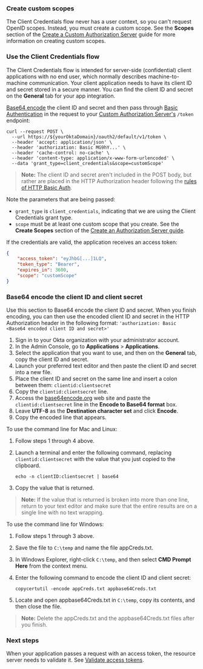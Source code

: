 ### Create custom scopes

The Client Credentials flow never has a user context, so you can't request OpenID scopes. Instead, you must create a custom scope. See the **Scopes** section of the [Create a Custom Authorization Server](/docs/guides/customize-authz-server/create-scopes/) guide for more information on creating custom scopes.

### Use the Client Credentials flow

The Client Credentials flow is intended for server-side (confidential) client applications with no end user, which normally describes machine-to-machine communication. Your client application needs to have its client ID and secret stored in a secure manner. You can find the client ID and secret on the **General** tab for your app integration.

[Base64 encode](#base64-encode-the-client-ID-and-client-secret) the client ID and secret and then pass through [Basic Authentication](https://tools.ietf.org/html/rfc7617) in the request to your [Custom Authorization Server's](/docs/concepts/auth-servers/#custom-authorization-server) `/token` endpoint:

```
curl --request POST \
  --url https://${yourOktaDomain}/oauth2/default/v1/token \
  --header 'accept: application/json' \
  --header 'authorization: Basic MG9hY...' \
  --header 'cache-control: no-cache' \
  --header 'content-type: application/x-www-form-urlencoded' \
  --data 'grant_type=client_credentials&scope=customScope'
```

> **Note:** The client ID and secret aren't included in the POST body, but rather are placed in the HTTP Authorization header following the [rules of HTTP Basic Auth](https://tools.ietf.org/html/rfc7617).

Note the parameters that are being passed:

- `grant_type` is `client_credentials`, indicating that we are using the Client Credentials grant type.
- `scope` must be at least one custom scope that you create. See the **Create Scopes** section of the [Create an Authorization Server guide](/docs/guides/customize-authz-server/create-scopes/).

If the credentials are valid, the application receives an access token:

```json
{
    "access_token": "eyJhbG[...]1LQ",
    "token_type": "Bearer",
    "expires_in": 3600,
    "scope": "customScope"
}
```

### Base64 encode the client ID and client secret

Use this section to Base64 encode the client ID and secret. When you finish encoding, you can then use the encoded client ID and secret in the HTTP Authorization header in the following format: `'authorization: Basic <Base64 encoded client ID and secret>'`

1. Sign in to your Okta organization with your administrator account.
1. In the Admin Console, go to **Applications** > **Applications**.
1. Select the application that you want to use, and then on the **General** tab, copy the client ID and secret.
1. Launch your preferred text editor and then paste the client ID and secret into a new file.
1. Place the client ID and secret on the same line and insert a colon between them: `clientid:clientsecret`
1. Copy the `clientid:clientsecret` line.
1. Access the [base64encode.org](https://www.base64encode.org/) web site and paste the `clientid:clientsecret` line in the **Encode to Base64 format** box.
1. Leave **UTF-8** as the **Destination character set** and click **Encode**.
1. Copy the encoded line that appears.

To use the command line for Mac and Linux:

1. Follow steps 1 through 4 above.
1. Launch a terminal and enter the following command, replacing `clientid:clientsecret` with the value that you just copied to the clipboard.

    `echo -n clientID:clientsecret | base64`

1. Copy the value that is returned.

> **Note:** If the value that is returned is broken into more than one line, return to your text editor and make sure that the entire results are on a single line with no text wrapping.

To use the command line for Windows:

1. Follow steps 1 through 3 above.
1. Save the file to `C:\temp` and name the file appCreds.txt.
1. In Windows Explorer, right-click `C:\temp`, and then select **CMD Prompt Here** from the context menu.
1. Enter the following command to encode the client ID and client secret:

    `copycertutil -encode appCreds.txt appbase64Creds.txt`

1. Locate and open appbase64Creds.txt in `C:\temp`, copy its contents, and then close the file.

> **Note:** Delete the appCreds.txt and the appbase64Creds.txt files after you finish.

### Next steps

When your application passes a request with an access token, the resource server needs to validate it. See [Validate access tokens](/docs/guides/validate-access-tokens/).
